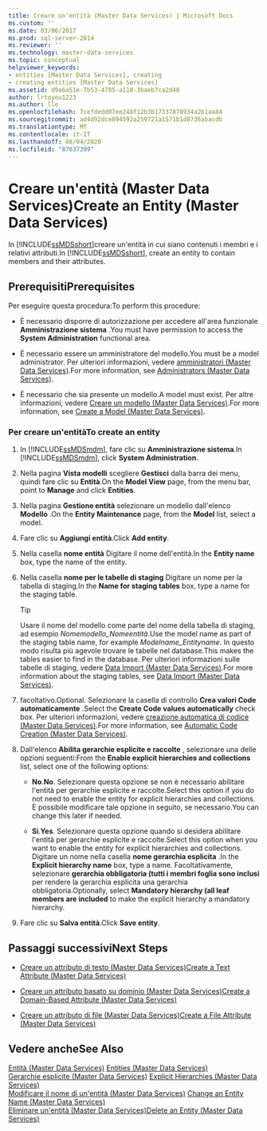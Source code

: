 ```yaml
---
title: Creare un'entità (Master Data Services) | Microsoft Docs
ms.custom: ''
ms.date: 03/06/2017
ms.prod: sql-server-2014
ms.reviewer: ''
ms.technology: master-data-services
ms.topic: conceptual
helpviewer_keywords:
- entities [Master Data Services], creating
- creating entities [Master Data Services]
ms.assetid: d9a6a51e-7b53-4785-a118-3baeb7ca2d48
author: lrtoyou1223
ms.author: lle
ms.openlocfilehash: 7cefdedd07ee248f12b3b17337878934a2b1aa84
ms.sourcegitcommit: ad4d92dce894592a259721a1571b1d8736abacdb
ms.translationtype: MT
ms.contentlocale: it-IT
ms.lasthandoff: 08/04/2020
ms.locfileid: "87637399"
---
```

# <a name="create-an-entity-master-data-services"></a><span data-ttu-id="d94dd-102">Creare un'entità (Master Data Services)</span><span class="sxs-lookup"><span data-stu-id="d94dd-102">Create an Entity (Master Data Services)</span></span>
  <span data-ttu-id="d94dd-103">In [!INCLUDE[ssMDSshort](../includes/ssmdsshort-md.md)]creare un'entità in cui siano contenuti i membri e i relativi attributi.</span><span class="sxs-lookup"><span data-stu-id="d94dd-103">In [!INCLUDE[ssMDSshort](../includes/ssmdsshort-md.md)], create an entity to contain members and their attributes.</span></span>  
  
## <a name="prerequisites"></a><span data-ttu-id="d94dd-104">Prerequisiti</span><span class="sxs-lookup"><span data-stu-id="d94dd-104">Prerequisites</span></span>  
 <span data-ttu-id="d94dd-105">Per eseguire questa procedura:</span><span class="sxs-lookup"><span data-stu-id="d94dd-105">To perform this procedure:</span></span>  
  
-   <span data-ttu-id="d94dd-106">È necessario disporre di autorizzazione per accedere all'area funzionale **Amministrazione sistema** .</span><span class="sxs-lookup"><span data-stu-id="d94dd-106">You must have permission to access the **System Administration** functional area.</span></span>  
  
-   <span data-ttu-id="d94dd-107">È necessario essere un amministratore del modello.</span><span class="sxs-lookup"><span data-stu-id="d94dd-107">You must be a model administrator.</span></span> <span data-ttu-id="d94dd-108">Per ulteriori informazioni, vedere [amministratori &#40;Master Data Services&#41;](administrators-master-data-services.md).</span><span class="sxs-lookup"><span data-stu-id="d94dd-108">For more information, see [Administrators &#40;Master Data Services&#41;](administrators-master-data-services.md).</span></span>  
  
-   <span data-ttu-id="d94dd-109">È necessario che sia presente un modello.</span><span class="sxs-lookup"><span data-stu-id="d94dd-109">A model must exist.</span></span> <span data-ttu-id="d94dd-110">Per altre informazioni, vedere [Creare un modello &#40;Master Data Services&#41;](../../2014/master-data-services/create-a-model-master-data-services.md).</span><span class="sxs-lookup"><span data-stu-id="d94dd-110">For more information, see [Create a Model &#40;Master Data Services&#41;](../../2014/master-data-services/create-a-model-master-data-services.md).</span></span>  
  
### <a name="to-create-an-entity"></a><span data-ttu-id="d94dd-111">Per creare un'entità</span><span class="sxs-lookup"><span data-stu-id="d94dd-111">To create an entity</span></span>  
  
1.  <span data-ttu-id="d94dd-112">In [!INCLUDE[ssMDSmdm](../includes/ssmdsmdm-md.md)], fare clic su **Amministrazione sistema**.</span><span class="sxs-lookup"><span data-stu-id="d94dd-112">In [!INCLUDE[ssMDSmdm](../includes/ssmdsmdm-md.md)], click **System Administration**.</span></span>  
  
2.  <span data-ttu-id="d94dd-113">Nella pagina **Vista modelli** scegliere **Gestisci** dalla barra dei menu, quindi fare clic su **Entità**.</span><span class="sxs-lookup"><span data-stu-id="d94dd-113">On the **Model View** page, from the menu bar, point to **Manage** and click **Entities**.</span></span>  
  
3.  <span data-ttu-id="d94dd-114">Nella pagina **Gestione entità** selezionare un modello dall'elenco **Modello** .</span><span class="sxs-lookup"><span data-stu-id="d94dd-114">On the **Entity Maintenance** page, from the **Model** list, select a model.</span></span>  
  
4.  <span data-ttu-id="d94dd-115">Fare clic su **Aggiungi entità**.</span><span class="sxs-lookup"><span data-stu-id="d94dd-115">Click **Add entity**.</span></span>  
  
5.  <span data-ttu-id="d94dd-116">Nella casella **nome entità** Digitare il nome dell'entità.</span><span class="sxs-lookup"><span data-stu-id="d94dd-116">In the **Entity name** box, type the name of the entity.</span></span>  
  
6.  <span data-ttu-id="d94dd-117">Nella casella **nome per le tabelle di staging** Digitare un nome per la tabella di staging.</span><span class="sxs-lookup"><span data-stu-id="d94dd-117">In the **Name for staging tables** box, type a name for the staging table.</span></span>  
  
    > [!TIP]  
    >  <span data-ttu-id="d94dd-118">Usare il nome del modello come parte del nome della tabella di staging, ad esempio *Nomemodello_Nomeentità*.</span><span class="sxs-lookup"><span data-stu-id="d94dd-118">Use the model name as part of the staging table name, for example *Modelname_Entityname*.</span></span> <span data-ttu-id="d94dd-119">In questo modo risulta più agevole trovare le tabelle nel database.</span><span class="sxs-lookup"><span data-stu-id="d94dd-119">This makes the tables easier to find in the database.</span></span> <span data-ttu-id="d94dd-120">Per ulteriori informazioni sulle tabelle di staging, vedere [Data Import &#40;Master Data Services&#41;](overview-importing-data-from-tables-master-data-services.md).</span><span class="sxs-lookup"><span data-stu-id="d94dd-120">For more information about the staging tables, see [Data Import &#40;Master Data Services&#41;](overview-importing-data-from-tables-master-data-services.md).</span></span>  
  
7.  <span data-ttu-id="d94dd-121">facoltativo.</span><span class="sxs-lookup"><span data-stu-id="d94dd-121">Optional.</span></span> <span data-ttu-id="d94dd-122">Selezionare la casella di controllo **Crea valori Code automaticamente** .</span><span class="sxs-lookup"><span data-stu-id="d94dd-122">Select the **Create Code values automatically** check box.</span></span> <span data-ttu-id="d94dd-123">Per ulteriori informazioni, vedere [creazione automatica di codice &#40;Master Data Services&#41;](../../2014/master-data-services/automatic-code-creation-master-data-services.md).</span><span class="sxs-lookup"><span data-stu-id="d94dd-123">For more information, see [Automatic Code Creation &#40;Master Data Services&#41;](../../2014/master-data-services/automatic-code-creation-master-data-services.md).</span></span>  
  
8.  <span data-ttu-id="d94dd-124">Dall'elenco **Abilita gerarchie esplicite e raccolte** , selezionare una delle opzioni seguenti:</span><span class="sxs-lookup"><span data-stu-id="d94dd-124">From the **Enable explicit hierarchies and collections** list, select one of the following options:</span></span>  
  
    -   <span data-ttu-id="d94dd-125">**No**.</span><span class="sxs-lookup"><span data-stu-id="d94dd-125">**No**.</span></span> <span data-ttu-id="d94dd-126">Selezionare questa opzione se non è necessario abilitare l'entità per gerarchie esplicite e raccolte.</span><span class="sxs-lookup"><span data-stu-id="d94dd-126">Select this option if you do not need to enable the entity for explicit hierarchies and collections.</span></span> <span data-ttu-id="d94dd-127">È possibile modificare tale opzione in seguito, se necessario.</span><span class="sxs-lookup"><span data-stu-id="d94dd-127">You can change this later if needed.</span></span>  
  
    -   <span data-ttu-id="d94dd-128">**Sì**.</span><span class="sxs-lookup"><span data-stu-id="d94dd-128">**Yes**.</span></span> <span data-ttu-id="d94dd-129">Selezionare questa opzione quando si desidera abilitare l'entità per gerarchie esplicite e raccolte.</span><span class="sxs-lookup"><span data-stu-id="d94dd-129">Select this option when you want to enable the entity for explicit hierarchies and collections.</span></span> <span data-ttu-id="d94dd-130">Digitare un nome nella casella **nome gerarchia esplicita** .</span><span class="sxs-lookup"><span data-stu-id="d94dd-130">In the **Explicit hierarchy name** box, type a name.</span></span> <span data-ttu-id="d94dd-131">Facoltativamente, selezionare **gerarchia obbligatoria (tutti i membri foglia sono inclusi** per rendere la gerarchia esplicita una gerarchia obbligatoria.</span><span class="sxs-lookup"><span data-stu-id="d94dd-131">Optionally, select **Mandatory hierarchy (all leaf members are included** to make the explicit hierarchy a mandatory hierarchy.</span></span>  
  
9. <span data-ttu-id="d94dd-132">Fare clic su **Salva entità**.</span><span class="sxs-lookup"><span data-stu-id="d94dd-132">Click **Save entity**.</span></span>  
  
## <a name="next-steps"></a><span data-ttu-id="d94dd-133">Passaggi successivi</span><span class="sxs-lookup"><span data-stu-id="d94dd-133">Next Steps</span></span>  
  
-   [<span data-ttu-id="d94dd-134">Creare un attributo di testo &#40;Master Data Services&#41;</span><span class="sxs-lookup"><span data-stu-id="d94dd-134">Create a Text Attribute &#40;Master Data Services&#41;</span></span>](../../2014/master-data-services/create-a-text-attribute-master-data-services.md)  
  
-   [<span data-ttu-id="d94dd-135">Creare un attributo basato su dominio &#40;Master Data Services&#41;</span><span class="sxs-lookup"><span data-stu-id="d94dd-135">Create a Domain-Based Attribute &#40;Master Data Services&#41;</span></span>](../../2014/master-data-services/create-a-domain-based-attribute-master-data-services.md)  
  
-   [<span data-ttu-id="d94dd-136">Creare un attributo di file &#40;Master Data Services&#41;</span><span class="sxs-lookup"><span data-stu-id="d94dd-136">Create a File Attribute &#40;Master Data Services&#41;</span></span>](../../2014/master-data-services/create-a-file-attribute-master-data-services.md)  
  
## <a name="see-also"></a><span data-ttu-id="d94dd-137">Vedere anche</span><span class="sxs-lookup"><span data-stu-id="d94dd-137">See Also</span></span>  
 <span data-ttu-id="d94dd-138">[Entità &#40;Master Data Services&#41;](../../2014/master-data-services/entities-master-data-services.md) </span><span class="sxs-lookup"><span data-stu-id="d94dd-138">[Entities &#40;Master Data Services&#41;](../../2014/master-data-services/entities-master-data-services.md) </span></span>  
 <span data-ttu-id="d94dd-139">[Gerarchie esplicite &#40;Master Data Services&#41;](../../2014/master-data-services/explicit-hierarchies-master-data-services.md) </span><span class="sxs-lookup"><span data-stu-id="d94dd-139">[Explicit Hierarchies &#40;Master Data Services&#41;](../../2014/master-data-services/explicit-hierarchies-master-data-services.md) </span></span>  
 <span data-ttu-id="d94dd-140">[Modificare il nome di un'entità &#40;Master Data Services&#41;](edit-an-entity-master-data-services.md) </span><span class="sxs-lookup"><span data-stu-id="d94dd-140">[Change an Entity Name &#40;Master Data Services&#41;](edit-an-entity-master-data-services.md) </span></span>  
 [<span data-ttu-id="d94dd-141">Eliminare un'entità &#40;Master Data Services&#41;</span><span class="sxs-lookup"><span data-stu-id="d94dd-141">Delete an Entity &#40;Master Data Services&#41;</span></span>](../../2014/master-data-services/delete-an-entity-master-data-services.md)  
  
  
